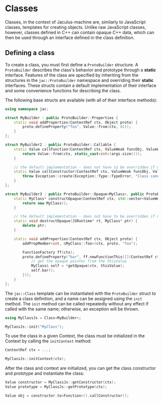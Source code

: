 # Classes

Classes, in the context of Jaculus-machine are, similarly to JavaScript classes, templates for creating objects. Unlike raw JavaScript classes, however,
classes defined in C++ can contain opaque C++ data, which can then be used through an interface defined in the class definition.

## Defining a class

To create a class, you must first define a `ProtoBuilder` structure. A `ProtoBuilder` describes the class's behavior and prototype through a **static**
interface. Features of the class are specified by inheriting from the structures in the `jac::ProtoBuilder` namespace and overriding their **static** interfaces.
These structs contain a default implementation of their interface and some convenience functions for describing the class.

The following base structs are available (with all of their interface methods):

```cpp
using namespace jac;

struct MyBuilder : public ProtoBuilder::Properties {
    static void addProperties(ContextRef ctx, Object proto) {
        proto.defineProperty("foo", Value::from(ctx, 42));
    }
};

struct MyBuilder2 : public ProtoBuilder::Callable {
    static Value callFunction(ContextRef ctx, ValueWeak funcObj, ValueWeak thisVal, std::vector<ValueWeak> args) {
        return Value::from(ctx, static_cast<int>(args.size()));
    }

    // the default implementation - does not have to be overridden if not needed
    static Value callConstructor(ContextRef ctx, ValueWeak funcObj, ValueWeak target, std::vector<ValueWeak> args) {
        throw Exception::create(Exception::Type::TypeError, "Class cannot be called as a constructor");
    }
};

struct MyBuilder3 : public ProtoBuilder::Opaque<MyClass>, public ProtoBuilder::Properties {
    static MyClass* constructOpaque(ContextRef ctx, std::vector<ValueWeak> args) {
        return new MyClass();
    }

    // the default implementation - does not have to be overridden if not needed
    static void destructOpaque(JSRuntime* rt, MyClass* ptr) {
        delete ptr;
    }

    static void addProperties(ContextRef ctx, Object proto) {
        addPropMember<int, &MyClass::foo>(ctx, proto, "foo");

        FunctionFactory ff(ctx);
        proto.defineProperty("bar", ff.newFunctionThis([](ContextRef ctx, ValueWeak thisValue) {
            // get the opaque pointer from the thisValue
            MyClass& self = *getOpaque(ctx, thisValue);
            self.bar();
        }));
    }
};
```

The `jac::Class` template can be instantiated with the `ProtoBuilder` struct to create a class definition, and a name can be assigned using the `init` method.
The `init` method can be called repeatedly without any effect if called with the same name; otherwise, an exception will be thrown.

```cpp
using MyClassJs = Class<MyBuilder>;

MyClassJs::init("MyClass");
```

To use the class in a given Context, the class must be initialized in the Context by calling the `initContext` method:


```cpp
ContextRef ctx = ...;

MyClassJs::initContext(ctx);
```

After the class and context are initialized, you can get the class constructor and prototype and instantiate the class:

```cpp
Value constructor = MyClassJs::getConstructor(ctx);
Value prototype = MyClassJs::getPrototype(ctx);

Value obj = constructor.to<Function>().callConstructor();
```
